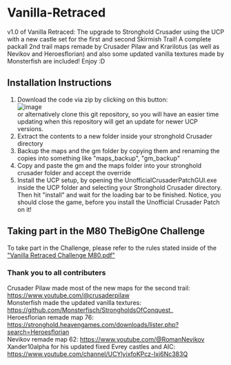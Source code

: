 # Vanilla-Retraced
v1.0 of Vanilla Retraced: The upgrade to Stronghold Crusader using the UCP with a new castle set for the first and second Skirmish Trail!
A complete packall 2nd trail maps remade by Crusader Pilaw and Krarilotus (as well as Nevikov and Heroesflorian) and also some updated vanilla textures made by Monsterfish are included! Enjoy :D

## Installation Instructions
1. Download the code via zip by clicking on this button:  
 ![image](https://user-images.githubusercontent.com/51748815/225963075-1f2fc610-01e8-4eb5-b7dc-66361f579055.png)  
 or alternatively clone this git repository, so you will have an easier time updating when this repository will get an update for newer UCP versions.
2. Extract the contents to a new folder inside your stronghold Crusader directory
3. Backup the maps and the gm folder by copying them and renaming the copies into something like "maps_backup", "gm_backup"
4. Copy and paste the gm and the maps folder into your stronghold crusader folder and accept the override
5. Install the UCP setup, by opening the UnofficialCrusaderPatchGUI.exe inside the UCP folder and selecting your Stronghold Crusader directory. Then hit "install" and wait for the loading bar to be finished. Notice, you should close the game, before you install the Unofficial Crusader Patch on it!

## Taking part in the M80 TheBigOne Challenge
To take part in the Challenge, please refer to the rules stated inside of the ["Vanilla Retraced Challenge M80.pdf"](https://github.com/Krarilotus/Vanilla-Retraced/blob/main/Vanilla%20Retraced%20Challenge%20M80.pdf)

### Thank you to all contributers
Crusader Pilaw made most of the new maps for the second trail: https://www.youtube.com/@crusaderpilaw  
Monsterfish made the updated vanilla textures: https://github.com/Monsterfisch/StrongholdsOfConquest_  
Heroesflorian remade map 76: https://stronghold.heavengames.com/downloads/lister.php?search=Heroesflorian  
Nevikov remade map 62: https://www.youtube.com/@RomanNevikov  
Xander10alpha for his updated fixed Evrey castles and AIC: https://www.youtube.com/channel/UCYlyixfoKPcz-Ixi6Nc383Q  
